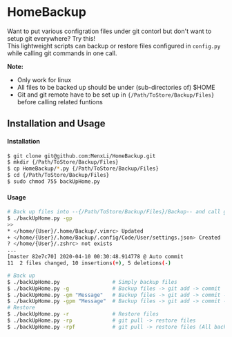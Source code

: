 # HomeBackup

Want to put various configration files under git contorl but don't want to setup git everywhere? Try this!  
This lightweight scripts can backup or restore files configured in `config.py` while calling git commands in one call.

**Note:**
* Only work for linux
* All files to be backed up should be under (sub-directories of) $HOME
* Git and git remote have to be set up in `{/Path/ToStore/Backup/Files}` before calling related funtions

## Installation and Usage
#### Installation
```bash
$ git clone git@github.com:MenxLi/HomeBackup.git
$ mkdir {/Path/ToStore/Backup/Files}
$ cp HomeBackup/*.py {/Path/ToStore/Backup/Files}
$ cd {/Path/ToStore/Backup/Files}
$ sudo chmod 755 backUpHome.py
```

#### Usage
```bash
# Back up files into --{/Path/ToStore/Backup/Files}/Backup-- and call git add --all->commit->push
$ ./backUpHome.py -gp                                                         
>>
* </home/{User}/.home/Backup/.vimrc> Updated                        
+ </home/{User}/.home/Backup/.config/Code/User/settings.json> Created     
? </home/{User}/.zshrc> not exists                                        
...  
[master 82e7c70] 2020-04-10 00:30:48.914778 @ Auto commit                   
11  2 files changed, 10 insertions(+), 5 deletions(-)  

# Back up
$ ./backUpHome.py                 # Simply backup files
$ ./backUpHome.py -g              # Backup files -> git add -> commit
$ ./backUpHome.py -gm "Message"   # Backup files -> git add -> commit -m "Message"
$ ./backUpHome.py -gpm "Message"  # Backup files -> git add -> commit -m "Message" -> push
# Restore
$ ./backUpHome.py -r              # Restore files
$ ./backUpHome.py -rp             # git pull -> restore files
$ ./backUpHome.py -rpf            # git pull -> restore files (All backup files will be copied to designated destination even if some files do not exist in current computer)
```
